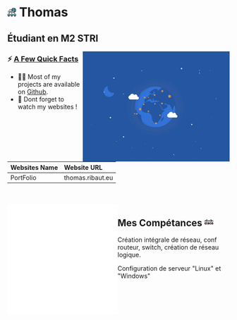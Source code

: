 # <img src="./pic/computer.png"  height="20"> Thomas

## Étudiant en M2 STRI


<img src="pic/datacenter.gif" align="right" height="250">

<h3>⚡️ <u>A Few Quick Facts</u></h3>
<ul>
<li>👨‍💻 Most of my projects are available on <a href="https://github.com/Tiimoon">Github</a>.</li>
<li>📝 Dont forget to watch my websites !</li>
</ul>

| Websites Name | Website URL |
| -------------- | :--------- |
| PortFolio | thomas.ribaut.eu |


<br>
<br>

<img src="pic/cisco.gif" align="left" height="250">

## **Mes Compétances** <img src="pic/cisco.png" height="20">

Création intégrale de réseau, conf routeur, switch, création de réseau logique.

Configuration de serveur "Linux" et "Windows"
<br>
<br>
<br>
<br>
